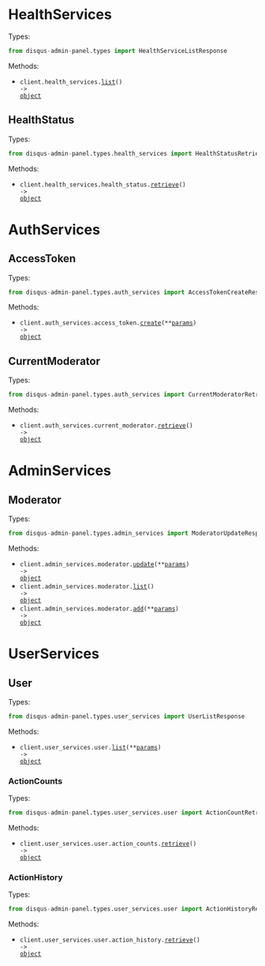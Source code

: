 # HealthServices

Types:

```python
from disqus-admin-panel.types import HealthServiceListResponse
```

Methods:

- <code title="get /">client.health_services.<a href="./src/disqus-admin-panel/resources/health_services/health_services.py">list</a>() -> <a href="./src/disqus-admin-panel/types/health_service_list_response.py">object</a></code>

## HealthStatus

Types:

```python
from disqus-admin-panel.types.health_services import HealthStatusRetrieveResponse
```

Methods:

- <code title="get /health_status">client.health_services.health_status.<a href="./src/disqus-admin-panel/resources/health_services/health_status.py">retrieve</a>() -> <a href="./src/disqus-admin-panel/types/health_services/health_status_retrieve_response.py">object</a></code>

# AuthServices

## AccessToken

Types:

```python
from disqus-admin-panel.types.auth_services import AccessTokenCreateResponse
```

Methods:

- <code title="post /login/access-token">client.auth_services.access_token.<a href="./src/disqus-admin-panel/resources/auth_services/access_token.py">create</a>(\*\*<a href="src/disqus-admin-panel/types/auth_services/access_token_create_params.py">params</a>) -> <a href="./src/disqus-admin-panel/types/auth_services/access_token_create_response.py">object</a></code>

## CurrentModerator

Types:

```python
from disqus-admin-panel.types.auth_services import CurrentModeratorRetrieveResponse
```

Methods:

- <code title="get /get_current_moderator">client.auth_services.current_moderator.<a href="./src/disqus-admin-panel/resources/auth_services/current_moderator.py">retrieve</a>() -> <a href="./src/disqus-admin-panel/types/auth_services/current_moderator_retrieve_response.py">object</a></code>

# AdminServices

## Moderator

Types:

```python
from disqus-admin-panel.types.admin_services import ModeratorUpdateResponse, ModeratorListResponse, ModeratorAddResponse
```

Methods:

- <code title="put /moderator/update">client.admin_services.moderator.<a href="./src/disqus-admin-panel/resources/admin_services/moderator.py">update</a>(\*\*<a href="src/disqus-admin-panel/types/admin_services/moderator_update_params.py">params</a>) -> <a href="./src/disqus-admin-panel/types/admin_services/moderator_update_response.py">object</a></code>
- <code title="get /moderator/list">client.admin_services.moderator.<a href="./src/disqus-admin-panel/resources/admin_services/moderator.py">list</a>() -> <a href="./src/disqus-admin-panel/types/admin_services/moderator_list_response.py">object</a></code>
- <code title="post /moderator/add">client.admin_services.moderator.<a href="./src/disqus-admin-panel/resources/admin_services/moderator.py">add</a>(\*\*<a href="src/disqus-admin-panel/types/admin_services/moderator_add_params.py">params</a>) -> <a href="./src/disqus-admin-panel/types/admin_services/moderator_add_response.py">object</a></code>

# UserServices

## User

Types:

```python
from disqus-admin-panel.types.user_services import UserListResponse
```

Methods:

- <code title="get /user/list">client.user_services.user.<a href="./src/disqus-admin-panel/resources/user_services/user/user.py">list</a>(\*\*<a href="src/disqus-admin-panel/types/user_services/user_list_params.py">params</a>) -> <a href="./src/disqus-admin-panel/types/user_services/user_list_response.py">object</a></code>

### ActionCounts

Types:

```python
from disqus-admin-panel.types.user_services.user import ActionCountRetrieveResponse
```

Methods:

- <code title="get /user/action_counts">client.user_services.user.action_counts.<a href="./src/disqus-admin-panel/resources/user_services/user/action_counts.py">retrieve</a>() -> <a href="./src/disqus-admin-panel/types/user_services/user/action_count_retrieve_response.py">object</a></code>

### ActionHistory

Types:

```python
from disqus-admin-panel.types.user_services.user import ActionHistoryRetrieveResponse
```

Methods:

- <code title="get /user/action_history">client.user_services.user.action_history.<a href="./src/disqus-admin-panel/resources/user_services/user/action_history.py">retrieve</a>() -> <a href="./src/disqus-admin-panel/types/user_services/user/action_history_retrieve_response.py">object</a></code>
